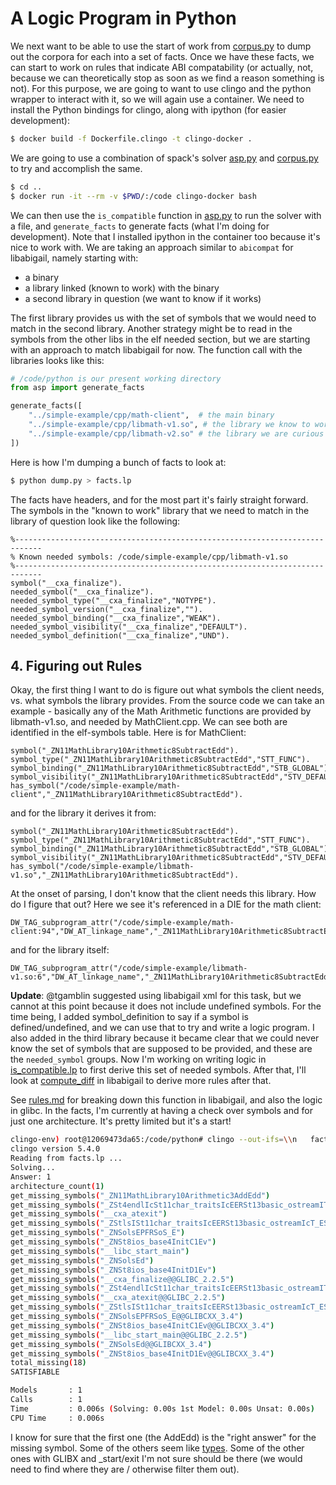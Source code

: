 # A Logic Program in Python

We next want to be able to use the start of work from [corpus.py](corpus.py)
to dump out the corpora for each into a set of facts. Once we have these facts, we can start to work
on rules that indicate ABI compatability (or actually, not, because we can theoretically stop as soon as we find a reason
something is not). For this purpose, we are going to want to use clingo and the
python wrapper to interact with it, so we will again use a container. We need to install
the Python bindings for clingo, along with ipython (for easier development):

```bash
$ docker build -f Dockerfile.clingo -t clingo-docker .
```

We are going to use a combination of spack's solver [asp.py](https://github.com/spack/spack/blob/develop/lib/spack/spack/solver/asp.py)
and [corpus.py](corpus.py) to try and accomplish the same.

```bash
$ cd ..
$ docker run -it --rm -v $PWD/:/code clingo-docker bash
```

We can then use the `is_compatible` function in [asp.py](asp.py) to run the solver
with a file, and `generate_facts` to generate facts (what I'm doing for development).
Note that I installed ipython in the container too because it's nice to work with.
We are taking an approach similar to `abicompat` for libabigail, namely starting
with:

 - a binary
 - a library linked (known to work) with the binary
 - a second library in question (we want to know if it works)

The first library provides us with the set of symbols that we would need to 
match in the second library. Another strategy might be to read in the symbols
from the other libs in the elf needed section, but we are starting with an
approach to match libabigail for now. The function call with the libraries
looks like this:

```python
# /code/python is our present working directory
from asp import generate_facts

generate_facts([
    "../simple-example/cpp/math-client",  # the main binary
    "../simple-example/cpp/libmath-v1.so", # the library we know to work
    "../simple-example/cpp/libmath-v2.so" # the library we are curious about
])
```

Here is how I'm dumping a bunch of facts to look at:

```python
$ python dump.py > facts.lp
```

The facts have headers, and for the most part it's fairly straight forward.
The symbols in the "known to work" library that we need to match in the
library of question look like the following:

```lp
%----------------------------------------------------------------------------
% Known needed symbols: /code/simple-example/cpp/libmath-v1.so
%----------------------------------------------------------------------------
symbol("__cxa_finalize").
needed_symbol("__cxa_finalize").
needed_symbol_type("__cxa_finalize","NOTYPE").
needed_symbol_version("__cxa_finalize","").
needed_symbol_binding("__cxa_finalize","WEAK").
needed_symbol_visibility("__cxa_finalize","DEFAULT").
needed_symbol_definition("__cxa_finalize","UND").
```

## 4. Figuring out Rules

Okay, the first thing I want to do is figure out what symbols the client needs,
vs. what symbols the library provides. From the source code we can take an example -
basically any of the Math Arithmetic functions are provided by libmath-v1.so,
and needed by MathClient.cpp. We can see both are identified in the elf-symbols
table. Here is for MathClient:

```lp
symbol("_ZN11MathLibrary10Arithmetic8SubtractEdd").
symbol_type("_ZN11MathLibrary10Arithmetic8SubtractEdd","STT_FUNC").
symbol_binding("_ZN11MathLibrary10Arithmetic8SubtractEdd","STB_GLOBAL").
symbol_visibility("_ZN11MathLibrary10Arithmetic8SubtractEdd","STV_DEFAULT").
has_symbol("/code/simple-example/math-client","_ZN11MathLibrary10Arithmetic8SubtractEdd").
```

and for the library it derives it from:

```lp
symbol("_ZN11MathLibrary10Arithmetic8SubtractEdd").
symbol_type("_ZN11MathLibrary10Arithmetic8SubtractEdd","STT_FUNC").
symbol_binding("_ZN11MathLibrary10Arithmetic8SubtractEdd","STB_GLOBAL").
symbol_visibility("_ZN11MathLibrary10Arithmetic8SubtractEdd","STV_DEFAULT").
has_symbol("/code/simple-example/libmath-v1.so","_ZN11MathLibrary10Arithmetic8SubtractEdd").
```

At the onset of parsing, I don't know that the client needs this library. How
do I figure that out? Here we see it's referenced in a DIE for the math client:

```lp
DW_TAG_subprogram_attr("/code/simple-example/math-client:94","DW_AT_linkage_name","_ZN11MathLibrary10Arithmetic8SubtractEdd").
```

and for the library itself:

```lp
DW_TAG_subprogram_attr("/code/simple-example/libmath-v1.so:6","DW_AT_linkage_name","_ZN11MathLibrary10Arithmetic8SubtractEdd").
```

**Update**: @tgamblin suggested using libabigail xml for this task, but we cannot
at this point because it does not include undefined symbols. For the time being,
I added symbol_definition to say if a symbol is defined/undefined, and
we can use that to try and write a logic program. I also added in the third library
because it became clear that we could never know the set of symbols that are supposed
to be provided, and these are the `needed_symbol` groups. Now I'm working on writing logic in [is_compatible.lp](is_compatible.lp)
to first derive this set of needed symbols. After that, I'll look at [compute_diff](https://github.com/woodard/libabigail/blob/40aab37cf04214504804ae9fe7b6c7ff4fd1500f/src/abg-comparison.cc#L11031) in libabigail to derive more rules after that.

See [rules.md](rules.md) for breaking down this function in libabigail, and also
the logic in glibc. In the facts,
I'm currently at having a check over symbols and for just one architecture. It's pretty
limited but it's a start!

```bash
clingo-env) root@12069473da65:/code/python# clingo --out-ifs=\\n   facts.lp is_compatible.lp 
clingo version 5.4.0
Reading from facts.lp ...
Solving...
Answer: 1
architecture_count(1)
get_missing_symbols("_ZN11MathLibrary10Arithmetic3AddEdd")
get_missing_symbols("_ZSt4endlIcSt11char_traitsIcEERSt13basic_ostreamIT_T0_ES6_")
get_missing_symbols("__cxa_atexit")
get_missing_symbols("_ZStlsISt11char_traitsIcEERSt13basic_ostreamIcT_ES5_PKc")
get_missing_symbols("_ZNSolsEPFRSoS_E")
get_missing_symbols("_ZNSt8ios_base4InitC1Ev")
get_missing_symbols("__libc_start_main")
get_missing_symbols("_ZNSolsEd")
get_missing_symbols("_ZNSt8ios_base4InitD1Ev")
get_missing_symbols("__cxa_finalize@@GLIBC_2.2.5")
get_missing_symbols("_ZSt4endlIcSt11char_traitsIcEERSt13basic_ostreamIT_T0_ES6_@@GLIBCXX_3.4")
get_missing_symbols("__cxa_atexit@@GLIBC_2.2.5")
get_missing_symbols("_ZStlsISt11char_traitsIcEERSt13basic_ostreamIcT_ES5_PKc@@GLIBCXX_3.4")
get_missing_symbols("_ZNSolsEPFRSoS_E@@GLIBCXX_3.4")
get_missing_symbols("_ZNSt8ios_base4InitC1Ev@@GLIBCXX_3.4")
get_missing_symbols("__libc_start_main@@GLIBC_2.2.5")
get_missing_symbols("_ZNSolsEd@@GLIBCXX_3.4")
get_missing_symbols("_ZNSt8ios_base4InitD1Ev@@GLIBCXX_3.4")
total_missing(18)
SATISFIABLE

Models       : 1
Calls        : 1
Time         : 0.006s (Solving: 0.00s 1st Model: 0.00s Unsat: 0.00s)
CPU Time     : 0.006s
```

I know for sure that the first one (the AddEdd) is the "right answer" for
the missing symbol. Some of the others seem like [types](https://stackoverflow.com/questions/23286062/undefined-reference-to-symbol-znst8ios-base4initd1evglibcxx-3-4-building-op).
Some of the other ones with GLIBX and _start/exit I'm
not sure should be there (we would need to find where they are / otherwise
filter them out).
